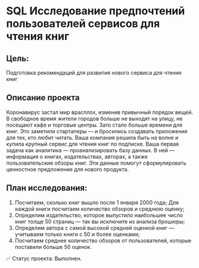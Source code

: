
# SQL Исследование предпочтений пользователей сервисов для чтения книг

## Цель:
Подготовка рекомендаций для развития нового сервиса для чтения книг
## Описание проекта
Коронавирус застал мир врасплох, изменив привычный порядок вещей. В свободное время жители городов больше не выходят на улицу, не посещают кафе и торговые центры. 
Зато стало больше времени для книг. Это заметили стартаперы — и бросились создавать приложения для тех, кто любит читать.
Ваша компания решила быть на волне и купила крупный сервис для чтения книг по подписке. 
Ваша первая задача как аналитика — проанализировать базу данных. 
В ней — информация о книгах, издательствах, авторах, а также пользовательские обзоры книг. 
Эти данные помогут сформулировать ценностное предложение для нового продукта.

## План исследования: 

1. Посчитаем, сколько книг вышло после 1 января 2000 года; Для каждой книги посчитаем количество обзоров и среднюю оценку; 
2. Определим издательство, которое выпустило наибольшее число книг толще 50 страниц — так вы исключите из анализа брошюры; 
3. Определим автора с самой высокой средней оценкой книг — учитываем только книги с 50 и более оценками; 
4. Посчитаем среднее количество обзоров от пользователей, которые поставили больше 50 оценок.

✅ Статус проекта: Выполнен.


